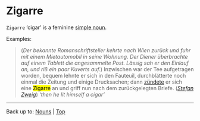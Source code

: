 # Zigarre

`Zigarre` ‘cigar’ is a feminine [simple noun](../../simpleNouns.md).

Examples:

> (*Der bekannte Romanschriftsteller kehrte nach Wien zurück und fuhr mit einem Mietautomobil in seine Wohnung. Der Diener überbrachte auf einem Tablett die angesammelte Post. Lässig sah er den Einlauf an, und riß ein paar Kuverts auf.*) Inzwischen war der Tee aufgetragen worden, bequem lehnte er sich in den Fauteuil, durchblätterte noch einmal die Zeitung und einige Drucksachen; dann [zündete](../../../verbs/a/an/anzuenden.md) er sich eine <mark>Zigarre</mark> an und griff nun nach dem zurückgelegten Briefe. (*[Stefan Zweig](../../../texts/StefanZweig/BriefEinerUnbekannten.md)*) *‘then he lit himself a cigar’*


----

Back up to: [Nouns](../../index.md) | [Top](../../../index.md)
